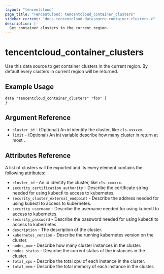 ```yaml
---
layout: "tencentcloud"
page_title: "TencentCloud: tencentcloud_container_clusters"
sidebar_current: "docs-tencentcloud-datasource-container-clusters-x"
description: |-
  Get container clusters in the current region.
---
```


# tencentcloud_container_clusters

Use this data source to get container clusters in the current region. 
By default every clusters in current region will be returned. 

## Example Usage

```hcl
data "tencentcloud_container_clusters" "foo" {
}
```

## Argument Reference

 * `cluster_id` - (Optional) An id identify the cluster, like `cls-xxxxxx`.
 * `limit` - (Optional) An int variable describe how many cluster in return at most  .


## Attributes Reference

A list of clusters will be exported and its every element contains the following attributes:

 * `cluster_id` - An id identify the cluster, like `cls-xxxxxx`.
 * `security_certification_authority` - Describe the certificate string needed for using kubectl to access to kubernetes.
 * `security_cluster_external_endpoint` - Describe the address needed for using kubectl to access to kubernetes.
 * `security_username` - Describe the username needed for using kubectl to access to kubernetes.
 * `security_password` - Describe the password needed for using kubectl to access to kubernetes.
 * `description` - The description of the cluster.
 * `kubernetes_version` - Describe the running kubernetes version on the cluster.
 * `nodes_num` - Describe how many cluster instances in the cluster.
 * `nodes_status` - Describe the current status of the instances in the cluster.
 * `total_cpu` - Describe the total cpu of each instance in the cluster.
 * `total_mem` - Describe the total memory of each instance in the cluster.
